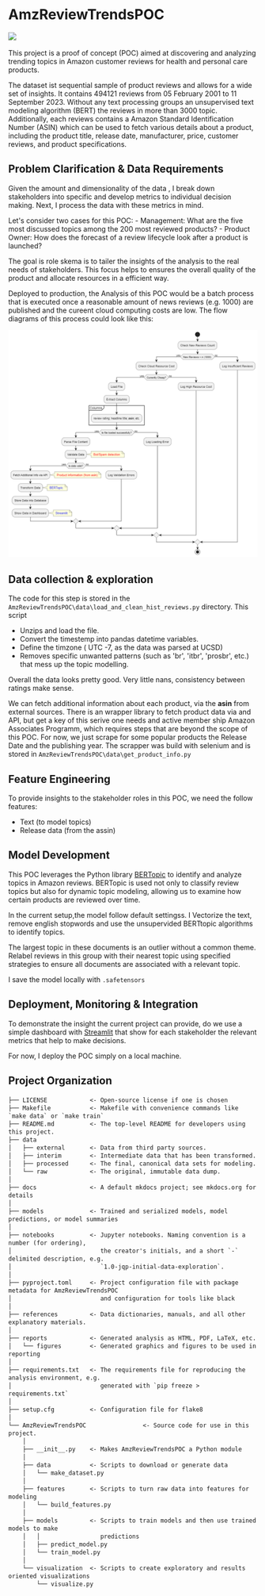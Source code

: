 # AmzReviewTrendsPOC

<a target="_blank" href="https://cookiecutter-data-science.drivendata.org/">
    <img src="https://img.shields.io/badge/CCDS-Project%20template-328F97?logo=cookiecutter" />
</a>

This project is a proof of concept (POC) aimed at discovering and analyzing trending topics in Amazon customer reviews for health and personal care products. 


The dataset ist sequential sample of product reviews and allows for a wide set of insights. It contains 494121 reviews from 05 February 2001 to 11 September 2023. Without any text processing groups an unsupervised text modeling algorithm (BERT) the reviews in more than 3000 topic. Additionally, each reviews contains a Amazon Standard Identification Number (ASIN) which can be used to fetch various details about a product, including the product title, release date, manufacturer, price, customer reviews, and product specifications.



## Problem Clarification & Data Requirements
Given the amount and dimensionality of the data , I break down stakeholders into specific and develop metrics to individual decision making. Next, I process the data with these metrics in mind.

Let's consider two cases for this POC:
    - Management: What are the five most discussed topics among the 200 most reviewed products?
    - Product Owner: How does the forecast of a review lifecycle look after a product is launched?


The goal is role skema is to tailer the insights of the analysis to the real needs of stakeholders. This focus helps to ensures the overall quality of the product and allocate resources in a efficient way.

Deployed to production, the Analysis of this POC would be a batch process that is executed once a reasonable amount of news reviews (e.g. 1000) are published and the cureent cloud computing costs are low. The flow diagrams of this process  could look like this:

![flow](reports/flowdiagramm/1721376795149.png)



## Data collection & exploration
The code for this step is stored in the `AmzReviewTrendsPOC\data\load_and_clean_hist_reviews.py` directory. This script

- Unzips and load the file.
- Convert the timestemp into pandas datetime variables.
- Define the timzone ( UTC -7, as the data was parsed at UCSD)
- Removes specific unwanted patterns (such as 'br', 'itbr', 'prosbr', etc.) that mess up the topic modelling.


Overall the data looks pretty good. Very little nans, consistency between ratings make sense.


We can fetch additional information about each product, via the **asin** from  external sources.
There is an wrapper library to fetch product data via and API, but get a key of this serive one needs and active member ship Amazon Associates Programm, which requires steps that are beyond the scope of this POC. For now, we just scrape for some popular products the Release Date and the publishing year. 
The scrapper was build with selenium and is stored in  `AmzReviewTrendsPOC\data\get_product_info.py` 


## Feature Engineering

To provide insights to the stakeholder roles in this POC, we need the follow features:

- Text (to model topics)
- Release data (from the assin)

## Model Development

This POC leverages the Python library [BERTopic](https://pypi.org/project/bertopic/) to identify and analyze topics in Amazon reviews. BERTopic is used not only to classify review topics but also for dynamic topic modeling, allowing us to examine how certain products are reviewed over time.

In the current setup,the model follow  default settingss. I Vectorize the text, remove english stopwords and use the unsupervided BERTtopic algorithms to identify topics. 


The largest topic in these documents is an outlier without a common theme. Relabel reviews in this group with their nearest topic using specified strategies to ensure all documents are associated with a relevant topic.



I save the model locally with `.safetensors` 


## Deployment, Monitoring & Integration

To demonstrate the insight the current project can provide, do we use a simple dashboard with [Streamlit](https://streamlit.io/) that show for each stakeholder the relevant metrics that help to make decisions. 

For now, I deploy the POC simply on a local machine. 




## Project Organization

```
├── LICENSE            <- Open-source license if one is chosen
├── Makefile           <- Makefile with convenience commands like `make data` or `make train`
├── README.md          <- The top-level README for developers using this project.
├── data
│   ├── external       <- Data from third party sources.
│   ├── interim        <- Intermediate data that has been transformed.
│   ├── processed      <- The final, canonical data sets for modeling.
│   └── raw            <- The original, immutable data dump.
│
├── docs               <- A default mkdocs project; see mkdocs.org for details
│
├── models             <- Trained and serialized models, model predictions, or model summaries
│
├── notebooks          <- Jupyter notebooks. Naming convention is a number (for ordering),
│                         the creator's initials, and a short `-` delimited description, e.g.
│                         `1.0-jqp-initial-data-exploration`.
│
├── pyproject.toml     <- Project configuration file with package metadata for AmzReviewTrendsPOC
│                         and configuration for tools like black
│
├── references         <- Data dictionaries, manuals, and all other explanatory materials.
│
├── reports            <- Generated analysis as HTML, PDF, LaTeX, etc.
│   └── figures        <- Generated graphics and figures to be used in reporting
│
├── requirements.txt   <- The requirements file for reproducing the analysis environment, e.g.
│                         generated with `pip freeze > requirements.txt`
│
├── setup.cfg          <- Configuration file for flake8
│
└── AmzReviewTrendsPOC                <- Source code for use in this project.
    │
    ├── __init__.py    <- Makes AmzReviewTrendsPOC a Python module
    │
    ├── data           <- Scripts to download or generate data
    │   └── make_dataset.py
    │
    ├── features       <- Scripts to turn raw data into features for modeling
    │   └── build_features.py
    │
    ├── models         <- Scripts to train models and then use trained models to make
    │   │                 predictions
    │   ├── predict_model.py
    │   └── train_model.py
    │
    └── visualization  <- Scripts to create exploratory and results oriented visualizations
        └── visualize.py
```

